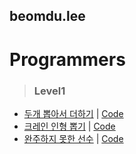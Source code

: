 ## beomdu.lee

# Programmers

>### Level1
- [두개 뽑아서 더하기](https://programmers.co.kr/learn/courses/30/lessons/68644) | [Code](programers-sum.js)
- [크레인 인형 뽑기](https://programmers.co.kr/learn/courses/30/lessons/64061) | [Code](programers-doll.js)
- [완주하지 못한 선수](https://programmers.co.kr/learn/courses/30/lessons/42576) | [Code](programers-marathon.js)